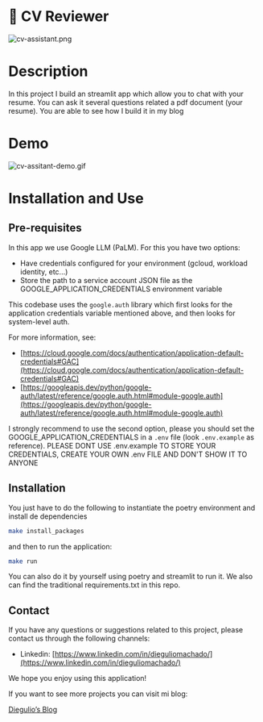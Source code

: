 # 🤖 CV Reviewer

![cv-assistant.png](LLM%20-%20CV%20Reviewer%20aa40fd79ca9f46378ba47a9213315c00/cv-assistant.png)

# Description

In this project I build an streamlit app which allow you to chat with your resume. You can ask it several questions related a pdf document (your resume). You are able to see how I build it in my blog

# Demo

![cv-assitant-demo.gif](LLM%20-%20CV%20Reviewer%20aa40fd79ca9f46378ba47a9213315c00/cv-assitant-demo.gif)

# Installation and Use

## Pre-requisites

In this app we use Google LLM (PaLM). For this you have two options:

- Have credentials configured for your environment (gcloud, workload identity, etc...)
- Store the path to a service account JSON file as the GOOGLE_APPLICATION_CREDENTIALS environment variable

This codebase uses the `google.auth` library which first looks for the application credentials variable mentioned above, and then looks for system-level auth.

For more information, see:

- [https://cloud.google.com/docs/authentication/application-default-credentials#GAC](https://cloud.google.com/docs/authentication/application-default-credentials#GAC)
- [https://googleapis.dev/python/google-auth/latest/reference/google.auth.html#module-google.auth](https://googleapis.dev/python/google-auth/latest/reference/google.auth.html#module-google.auth)

I strongly recommend to use the second option, please you should set the GOOGLE_APPLICATION_CREDENTIALS in a `.env` file (look `.env.example` as reference). PLEASE DONT USE .env.example TO STORE YOUR CREDENTIALS, CREATE YOUR OWN .env FILE AND DON'T SHOW IT TO ANYONE

## Installation

You just have to do the following to instantiate the poetry environment and install de dependencies

```bash
make install_packages
```

and then to run the application:

```bash
make run
```

You can also do it by yourself using poetry and streamlit to run it. We also can find the traditional requirements.txt in this repo.

## Contact

If you have any questions or suggestions related to this project, please contact us through the following channels:

- Linkedin: [https://www.linkedin.com/in/dieguliomachado/](https://www.linkedin.com/in/dieguliomachado/)

We hope you enjoy using this application!

If you want to see more projects you can visit mi blog: 

[Diegulio’s Blog](https://diegulio.github.io/)